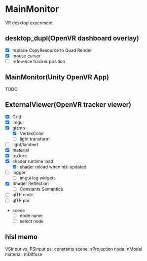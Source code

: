 # MainMonitor
VR desktop experiment

## desktop_dupl(OpenVR dashboard overlay)

* [x] replace CopyResource to Quad Render 
* [x] mouse cursor
* [ ] reference tracker position

## MainMonitor(Unity OpenVR App)

TODO

## ExternalViewer(OpenVR tracker viewer)

* [x] Grid
* [x] imgui
* [x] gizmo
    * [x] VertexColor
    * [ ] light transform
* [ ] light/lambert
* [x] material
* [x] texture
* [x] shader runtime load
    * [x] shader reload when hlsl updated
* [ ] logger
    * [ ] imgui log widgets
* [x] Shader Reflection
    * [ ] Constants Semantics
* [ ] glTF node
* [ ] glTF pbr
* scene
    * [ ] node name
    * [ ] select node

## hlsl memo

VSInput vs;
PSInput ps;
constants
    scene: sProjection
    node: nModel
    material: mDiffuse
